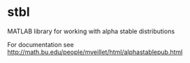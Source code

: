 stbl
====

MATLAB library for working with alpha stable distributions

For documentation see http://math.bu.edu/people/mveillet/html/alphastablepub.html
